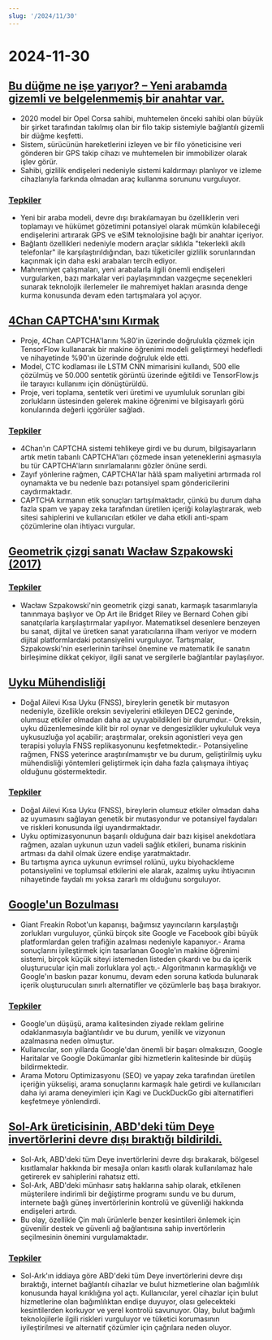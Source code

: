 ```yaml
---
slug: '/2024/11/30'
---
```


# 2024-11-30

## [Bu düğme ne işe yarıyor? – Yeni arabamda gizemli ve belgelenmemiş bir anahtar var.](https://blog.koenvh.nl/what-does-this-button-do-cm42u2oi7000a09l42f54g2pr)

- 2020 model bir Opel Corsa sahibi, muhtemelen önceki sahibi olan büyük bir şirket tarafından takılmış olan bir filo takip sistemiyle bağlantılı gizemli bir düğme keşfetti.
- Sistem, sürücünün hareketlerini izleyen ve bir filo yöneticisine veri gönderen bir GPS takip cihazı ve muhtemelen bir immobilizer olarak işlev görür.
- Sahibi, gizlilik endişeleri nedeniyle sistemi kaldırmayı planlıyor ve izleme cihazlarıyla farkında olmadan araç kullanma sorununu vurguluyor.

### [Tepkiler](https://news.ycombinator.com/item?id=42276620)

- Yeni bir araba modeli, devre dışı bırakılamayan bu özelliklerin veri toplamayı ve hükümet gözetimini potansiyel olarak mümkün kılabileceği endişelerini artırarak GPS ve eSIM teknolojisine bağlı bir anahtar içeriyor.
- Bağlantı özellikleri nedeniyle modern araçlar sıklıkla "tekerlekli akıllı telefonlar" ile karşılaştırıldığından, bazı tüketiciler gizlilik sorunlarından kaçınmak için daha eski arabaları tercih ediyor.
- Mahremiyet çalışmaları, yeni arabalarla ilgili önemli endişeleri vurgularken, bazı markalar veri paylaşımından vazgeçme seçenekleri sunarak teknolojik ilerlemeler ile mahremiyet hakları arasında denge kurma konusunda devam eden tartışmalara yol açıyor.

## [4Chan CAPTCHA'sını Kırmak](https://www.nullpt.rs/breaking-the-4chan-captcha)

- Proje, 4Chan CAPTCHA'larını %80'in üzerinde doğrulukla çözmek için TensorFlow kullanarak bir makine öğrenimi modeli geliştirmeyi hedefledi ve nihayetinde %90'ın üzerinde doğruluk elde etti.
- Model, CTC kodlaması ile LSTM CNN mimarisini kullandı, 500 elle çözülmüş ve 50.000 sentetik görüntü üzerinde eğitildi ve TensorFlow.js ile tarayıcı kullanımı için dönüştürüldü.
- Proje, veri toplama, sentetik veri üretimi ve uyumluluk sorunları gibi zorlukların üstesinden gelerek makine öğrenimi ve bilgisayarlı görü konularında değerli içgörüler sağladı.

### [Tepkiler](https://news.ycombinator.com/item?id=42276865)

- 4Chan'ın CAPTCHA sistemi tehlikeye girdi ve bu durum, bilgisayarların artık metin tabanlı CAPTCHA'ları çözmede insan yeteneklerini aşmasıyla bu tür CAPTCHA'ların sınırlamalarını gözler önüne serdi.
- Zayıf yönlerine rağmen, CAPTCHA'lar hâlâ spam maliyetini artırmada rol oynamakta ve bu nedenle bazı potansiyel spam göndericilerini caydırmaktadır.
- CAPTCHA kırmanın etik sonuçları tartışılmaktadır, çünkü bu durum daha fazla spam ve yapay zeka tarafından üretilen içeriği kolaylaştırarak, web sitesi sahiplerini ve kullanıcıları etkiler ve daha etkili anti-spam çözümlerine olan ihtiyacı vurgular.

## [Geometrik çizgi sanatı Wacław Szpakowski (2017)](https://www.theparisreview.org/blog/2017/02/15/rhythmical-lines/)

### [Tepkiler](https://news.ycombinator.com/item?id=42277850)

- Wacław Szpakowski'nin geometrik çizgi sanatı, karmaşık tasarımlarıyla tanınmaya başlıyor ve Op Art ile Bridget Riley ve Bernard Cohen gibi sanatçılarla karşılaştırmalar yapılıyor. Matematiksel desenlere benzeyen bu sanat, dijital ve üretken sanat yaratıcılarına ilham veriyor ve modern dijital platformlardaki potansiyelini vurguluyor. Tartışmalar, Szpakowski'nin eserlerinin tarihsel önemine ve matematik ile sanatın birleşimine dikkat çekiyor, ilgili sanat ve sergilerle bağlantılar paylaşılıyor.

## [Uyku Mühendisliği](https://minjunes.ai/posts/sleep/index.html)

- Doğal Ailevi Kısa Uyku (FNSS), bireylerin genetik bir mutasyon nedeniyle, özellikle oreksin seviyelerini etkileyen DEC2 geninde, olumsuz etkiler olmadan daha az uyuyabildikleri bir durumdur.- Oreksin, uyku düzenlemesinde kilit bir rol oynar ve dengesizlikler uykululuk veya uykusuzluğa yol açabilir; araştırmalar, oreksin agonistleri veya gen terapisi yoluyla FNSS replikasyonunu keşfetmektedir.- Potansiyeline rağmen, FNSS yeterince araştırılmamıştır ve bu durum, geliştirilmiş uyku mühendisliği yöntemleri geliştirmek için daha fazla çalışmaya ihtiyaç olduğunu göstermektedir.

### [Tepkiler](https://news.ycombinator.com/item?id=42279454)

- Doğal Ailevi Kısa Uyku (FNSS), bireylerin olumsuz etkiler olmadan daha az uyumasını sağlayan genetik bir mutasyondur ve potansiyel faydaları ve riskleri konusunda ilgi uyandırmaktadır.
- Uyku optimizasyonunun başarılı olduğuna dair bazı kişisel anekdotlara rağmen, azalan uykunun uzun vadeli sağlık etkileri, bunama riskinin artması da dahil olmak üzere endişe yaratmaktadır.
- Bu tartışma ayrıca uykunun evrimsel rolünü, uyku biyohackleme potansiyelini ve toplumsal etkilerini ele alarak, azalmış uyku ihtiyacının nihayetinde faydalı mı yoksa zararlı mı olduğunu sorguluyor.

## [Google'un Bozulması](https://www.baldurbjarnason.com/2024/the-deterioration-of-google/)

- Giant Freakin Robot'un kapanışı, bağımsız yayıncıların karşılaştığı zorlukları vurguluyor, çünkü birçok site Google ve Facebook gibi büyük platformlardan gelen trafiğin azalması nedeniyle kapanıyor.- Arama sonuçlarını iyileştirmek için tasarlanan Google'ın makine öğrenimi sistemi, birçok küçük siteyi istemeden listeden çıkardı ve bu da içerik oluşturucular için mali zorluklara yol açtı.- Algoritmanın karmaşıklığı ve Google'ın baskın pazar konumu, devam eden soruna katkıda bulunarak içerik oluşturucuları sınırlı alternatifler ve çözümlerle baş başa bırakıyor.

### [Tepkiler](https://news.ycombinator.com/item?id=42277673)

- Google'un düşüşü, arama kalitesinden ziyade reklam gelirine odaklanmasıyla bağlantılıdır ve bu durum, yenilik ve vizyonun azalmasına neden olmuştur.
- Kullanıcılar, son yıllarda Google'dan önemli bir başarı olmaksızın, Google Haritalar ve Google Dokümanlar gibi hizmetlerin kalitesinde bir düşüş bildirmektedir.
- Arama Motoru Optimizasyonu (SEO) ve yapay zeka tarafından üretilen içeriğin yükselişi, arama sonuçlarını karmaşık hale getirdi ve kullanıcıları daha iyi arama deneyimleri için Kagi ve DuckDuckGo gibi alternatifleri keşfetmeye yönlendirdi.

## [Sol-Ark üreticisinin, ABD'deki tüm Deye invertörlerini devre dışı bıraktığı bildirildi.](https://solarboi.com/2024/11/17/sol-ark-oem-disables-all-deye-inverters-in-the-us/)

- Sol-Ark, ABD'deki tüm Deye invertörlerini devre dışı bırakarak, bölgesel kısıtlamalar hakkında bir mesajla onları kasıtlı olarak kullanılamaz hale getirerek ev sahiplerini rahatsız etti.
- Sol-Ark, ABD'deki münhasır satış haklarına sahip olarak, etkilenen müşterilere indirimli bir değiştirme programı sundu ve bu durum, internete bağlı güneş invertörlerinin kontrolü ve güvenliği hakkında endişeleri artırdı.
- Bu olay, özellikle Çin malı ürünlerle benzer kesintileri önlemek için güvenilir destek ve güvenli ağ bağlantısına sahip invertörlerin seçilmesinin önemini vurgulamaktadır.

### [Tepkiler](https://news.ycombinator.com/item?id=42279010)

- Sol-Ark'ın iddiaya göre ABD'deki tüm Deye invertörlerini devre dışı bıraktığı, internet bağlantılı cihazlar ve bulut hizmetlerine olan bağımlılık konusunda hayal kırıklığına yol açtı. Kullanıcılar, yerel cihazlar için bulut hizmetlerine olan bağımlılıktan endişe duyuyor, olası gelecekteki kesintilerden korkuyor ve yerel kontrolü savunuyor. Olay, bulut bağımlı teknolojilerle ilgili riskleri vurguluyor ve tüketici korumasının iyileştirilmesi ve alternatif çözümler için çağrılara neden oluyor.

<head>
  <meta property="og:title" content="Bu düğme ne işe yarıyor? – Yeni arabamda gizemli ve belgelenmemiş bir anahtar var." />
  <meta property="og:type" content="website" />
  <meta property="og:image" content="https://og.cho.sh/api/og/?title=Bu%20d%C3%BC%C4%9Fme%20ne%20i%C5%9Fe%20yar%C4%B1yor%3F%20%E2%80%93%20Yeni%20arabamda%20gizemli%20ve%20belgelenmemi%C5%9F%20bir%20anahtar%20var.&subheading=30%20Kas%C4%B1m%202024%20Cumartesi%3A%20Hacker%20Haber%20%C3%96zeti" />
</head>
